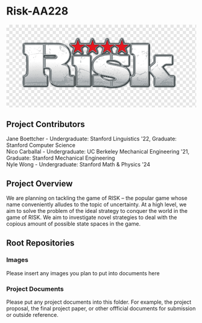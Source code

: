 # Risk-AA228

![Risk Logo](images/risk-logo.png "RISK Logo")

## Project Contributors
Jane Boettcher - Undergraduate: Stanford Linguistics '22, Graduate: Stanford Computer Science \
Nico Carballal - Undergraduate: UC Berkeley Mechanical Engineering '21, Graduate: Stanford Mechanical Engineering \
Nyle Wong - Undergraduate: Stanford Math & Physics '24

## Project Overview
We are planning on tackling the game of RISK – the popular game whose name conveniently alludes to the topic of uncertainty. At a high level, we aim to solve the problem of the ideal strategy to conquer the world in the game of RISK. We aim to investigate novel strategies to deal with the copious amount of possible state spaces in the game.

## Root Repositories
### Images
Please insert any images you plan to put into documents here
### Project Documents
Please put any project documents into this folder. For example, the project proposal, the final project paper, or other offficial documents for submission or outside reference.
